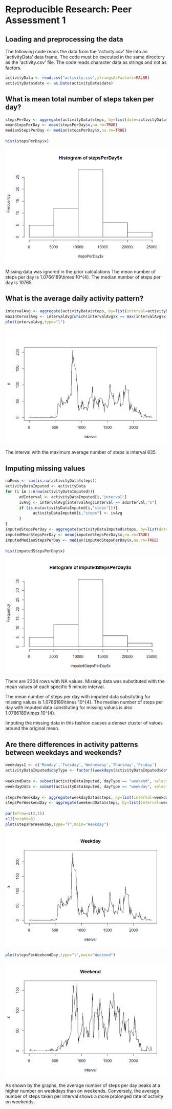 # Reproducible Research: Peer Assessment 1


## Loading and preprocessing the data
The following code reads the data from the 'activity.csv' file into an 'activityData' data frame. The code must be executed in the same directory as the 'activity.csv' file. The code reads character data as strings and not as factors.


```r
activityData <- read.csv("activity.csv",stringsAsFactors=FALSE)
activityData$date <- as.Date(activityData$date)
```


## What is mean total number of steps taken per day?

```r
stepsPerDay <- aggregate(activityData$steps, by=list(date=activityData$date),FUN=sum)
meanStepsPerDay <- mean(stepsPerDay$x,na.rm=TRUE)
medianStepsPerDay <- median(stepsPerDay$x,na.rm=TRUE)

hist(stepsPerDay$x)
```

![](PA1_template_files/figure-html/unnamed-chunk-2-1.png) 

Missing data was ignored in the prior calculations
The mean number of steps per day is 1.0766189\times 10^{4}. 
The median number of steps per day is 10765.


## What is the average daily activity pattern?

```r
intervalAvg <- aggregate(activityData$steps, by=list(interval=activityData$interval),FUN=mean,na.rm=TRUE)
maxIntervalAvg <- intervalAvg[which(intervalAvg$x == max(intervalAvg$x,na.rm=TRUE)),]
plot(intervalAvg,type="l")
```

![](PA1_template_files/figure-html/unnamed-chunk-3-1.png) 

The interval with the maximum average number of steps is interval 835.


## Imputing missing values

```r
naRows <- sum(is.na(activityData$steps))
activityDataImputed <- activityData
for (i in 1:nrow(activityDataImputed)){
      adInterval <- activityDataImputed[i,"interval"]
      ivAvg <- intervalAvg[intervalAvg$interval == adInterval,"x"]
      if (is.na(activityDataImputed[i,"steps"])){
            activityDataImputed[i,"steps"] <- ivAvg
      }
}
imputedStepsPerDay <- aggregate(activityDataImputed$steps, by=list(date=activityDataImputed$date),FUN=sum)
imputedMeanStepsPerDay <- mean(imputedStepsPerDay$x,na.rm=TRUE)
imputedMedianStepsPerDay <- median(imputedStepsPerDay$x,na.rm=TRUE)

hist(imputedStepsPerDay$x)
```

![](PA1_template_files/figure-html/unnamed-chunk-4-1.png) 

There are 2304 rows with NA values. Missing data was substituted with the mean values of each specific 5 minute interval.

The mean number of steps per day with imputed data subsituting for missing values is 1.0766189\times 10^{4}. The median number of steps per day with imputed data substituting for missing values is also 1.0766189\times 10^{4}.

Imputing the missing data in this fashion causes a denser cluster of values around the original mean.

## Are there differences in activity patterns between weekdays and weekends?


```r
weekdays1 <- c('Monday','Tuesday','Wednesday','Thursday','Friday')
activityDataImputed$dayType <- factor((weekdays(activityDataImputed$date) %in% weekdays1)+1L,levels=1:2, labels=c('weekend', 'weekday'))

weekendData <- subset(activityDataImputed, dayType == "weekend", select=c("interval","steps")) 
weekdayData <- subset(activityDataImputed, dayType == "weekday", select=c("interval","steps")) 

stepsPerWeekday <- aggregate(weekdayData$steps, by=list(interval=weekdayData$interval),FUN=mean)
stepsPerWeekendDay <- aggregate(weekendData$steps, by=list(interval=weekendData$interval),FUN=mean)

par(mfrow=c(2,1))
x11(height=6)
plot(stepsPerWeekday,type="l",main="Weekday")
```

![](PA1_template_files/figure-html/unnamed-chunk-5-1.png) 

```r
plot(stepsPerWeekendDay,type="l",main="Weekend")
```

![](PA1_template_files/figure-html/unnamed-chunk-5-2.png) 

As shown by the graphs, the average number of steps per day peaks at a higher number on weekdays than on weekends. Conversely, the average number of steps taken per interval shows a more prolonged rate of activity on weekends.


















